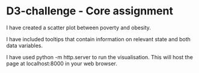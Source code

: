 # D3-challenge - Core assignment
I have created a scatter plot between poverty and obesity.

I have included tooltips that contain information on relevant state and both data variables. 

I have used python -m http.server to run the visualisation. This will host the page at localhost:8000 in your web browser.
